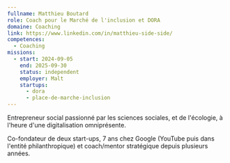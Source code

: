 ```yaml
---
fullname: Matthieu Boutard
role: Coach pour le Marché de l'inclusion et DORA
domaine: Coaching
link: https://www.linkedin.com/in/matthieu-side-side/
competences:
  - Coaching
missions:
  - start: 2024-09-05
    end: 2025-09-30
    status: independent
    employer: Malt
    startups:
      - dora
      - place-de-marche-inclusion
---
```

Entrepreneur social passionné par les sciences sociales, et de l'écologie, à l'heure d'une digitalisation omniprésente.

Co-fondateur de deux start-ups, 7 ans chez Google (YouTube puis dans l'entité philanthropique) et coach/mentor stratégique depuis plusieurs années.
